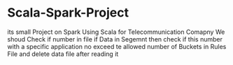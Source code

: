 # Scala-Spark-Project
its  small Project on Spark Using Scala for  Telecommunication Comapny
We shoud Check if number in file if Data in Segemnt then check if this number with a specific application no exceed te allowed number of Buckets in Rules File and delete data file after reading it  
